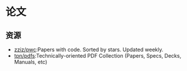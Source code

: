 # 论文

## 资源

* [zziz/pwc](https://github.com/zziz/pwc):Papers with code. Sorted by stars. Updated weekly.
* [tpn/pdfs](https://github.com/tpn/pdfs):Technically-oriented PDF Collection (Papers, Specs, Decks, Manuals, etc)
